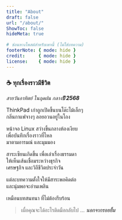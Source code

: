 ```yaml
---
title: "About"
draft: false
url: "/about/"
ShowToc: false
hideMeta: true

# ซ่อนหางโพสต์สำหรับเพจนี้ (ไม่ใช่บทความ)
footerNote: { mode: hide }
credit:     { mode: hide }
license:    { mode: hide }
---
```


### ☕ ทุกเรื่องราวมีชีวิต



*สายวันอาทิตย์ ในฤดฝน กลาง**ปี 2568*** 

ThinkPad เก่าถูกเปิดขึ้นบนโต๊ะไม้เล็กๆ   
กลิ่นกาแฟจางๆ ลอยอวนอยู่ในโถง

หน้าจอ Linux สว่างขึ้นกลางห้องเงียบ  
เพื่อบันทึกเรื่องราวที่ไหล   
มาตามอารมณ์ และมุมมอง

สาระเซียนเกิดขึ้น เพื่อเล่าเรื่องธรรมดา  
ให้เห็นเส้นเชื่อมระหว่างธุรกิจ  
เศรษฐกิจ และวิถีชีวิตประจำวัน



แต่ละบทความตั้งใจให้มีสาระพอคิดต่อ  
และนุ่มพอจะอ่านเพลิน  

เหมือนบทสนทนา ที่ไม่ต้องรีบร้อน


>เผื่อคุณจะได้อะไรติดมือกลับไป
> … ***นอกจากรอยยิ้ม***
